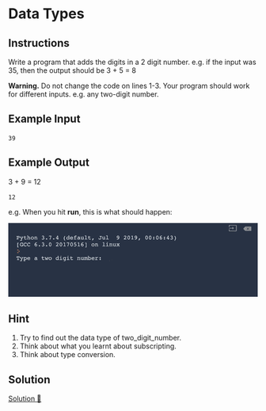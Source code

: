 # Data Types

## Instructions

Write a program that adds the digits in a 2 digit number. e.g. if the input was 35, then the output should be 3 + 5 = 8

**Warning.** Do not change the code on lines 1-3. Your program should work for different inputs. e.g. any two-digit number.

## Example Input

```
39
```

## Example Output

3 + 9 = 12

```
12
```

e.g. When you hit **run**, this is what should happen:  

![](../../img/2.1%20data%20types.gif)

## Hint

1. Try to find out the data type of two_digit_number.
2. Think about what you learnt about subscripting.
3. Think about type conversion.

## Solution
[Solution 💯](./main.py)
